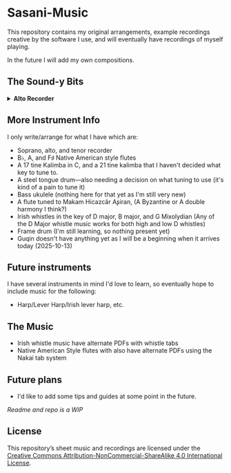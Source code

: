 # Sasani-Music

This repository contains my original arrangements, example recordings creative by the software I use, and will eventually have recordings of myself playing.

In the future I will add my own compositions.

## The Sound-y Bits
<details>
  <summary><b>Alto Recorder</b></summary>
  <p><details>
    <summary><i>● Baroque, Classical, &c.</i></summary>
    ○ Arioso (J.S. Bach, Alto Recorder, arr. Sasani)
    <p><a href="Recorder (Alto)/Baroque, Classical, etc/Arioso (JS Bach, Alto Recorder, arr by Sasani).pdf">PDF Sheet</a> || 
    <a href="Recorder (Alto)/Baroque, Classical, etc/Arioso (JS Bach, Alto Recorder, arr by Sasani).mp3">Download MP3</a>
    </p></details>
  </p>
</details>


## More Instrument Info
I only write/arrange for what I have which are:
* Soprano, alto, and tenor recorder
* B♭, A, and F♯ Native American style flutes
* A 17 tine Kalimba in C, and a 21 tine kalimba that I haven't decided what key to tune to.
* A steel tongue drum—also needing a decision on what tuning to use (it's kind of a pain to tune it)
* Bass ukulele (nothing here for that yet as I'm still very new)
* A flute tuned to Makam Hicazcâr Aʂiran, (A Byzantine or A double harmony I think?)
* Irish whistles in the key of D major, B major, and G Mixolydian (Any of the D Major whistle music works for both high and low D whistles)
* Frame drum (I'm still learning, so nothing present yet)
* Guqin doesn't have anything yet as I will be a beginning when it arrives today (2025-10-13)

## Future instruments
I have several instruments in mind I'd love to learn, so eventually hope to include music for the following:
* Harp/Lever Harp/Irish lever harp, etc.

## The Music
* Irish whistle music have alternate PDFs with whistle tabs
* Native American Style flutes with also have alternate PDFs using the Nakai tab system

## Future plans
* I'd like to add some tips and guides at some point in the future.

*Readme and repo is a WIP*

## License
This repository’s sheet music and recordings are licensed under the  
[Creative Commons Attribution-NonCommercial-ShareAlike 4.0 International License](https://creativecommons.org/licenses/by-nc-sa/4.0/).